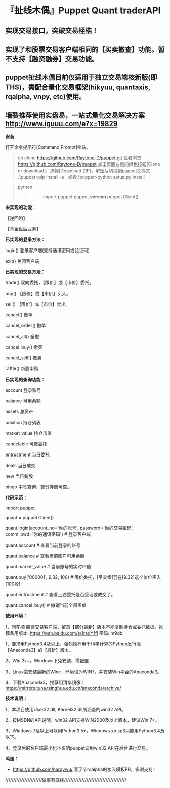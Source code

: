 『扯线木偶』Puppet Quant traderAPI
==

实现交易接口，突破交易桎梏！
--
实现了和股票交易客户端相同的【买卖撤查】功能。暂不支持【融资融券】交易功能。
--

puppet扯线木偶目前仅适用于独立交易端核新版(即THS)，需配合量化交易框架(hikyuu, quantaxis, rqalpha, vnpy, etc)使用。
-
墙裂推荐使用实盘易，一站式量化交易解决方案 http://www.iguuu.com/e?x=19829
-

**安装**

打开命令提示符[Command Prompt]终端。
>git clone https://github.com/Raytone-D/puppet.git
或者浏览 https://github.com/Raytone-D/puppet
点击页面右侧的绿色按钮[Clone or download]，选择[Download ZIP]，解压后切换到puppet文件夹
.\puppet>pip install -e .
或者.\puppet>python setup.py install

>python
>>>import puppet
>>>puppet.__version__
>>>puppet.Client()


**未实现的功能：**

【逆回购】

【基金盘后业务】

**已实现的登录方法：**

login()         登录客户端(支持通讯密码或验证码)

exit()          关闭客户端

**已实现的交易方法：**

trade()          双向委托，【限价】或【市价】委托。

buy()           【限价】或【市价】买入。

sell()          【限价】或【市价】卖出。

cancel()        撤单

cancel_order()  撤单

cancel_all()    全撤

cancel_buy()    撤买

cancel_sell()   撤卖

raffle()        新股申购

**已实现的查询功能：**

account         登录账号

balance         可用余额

assets          总资产

position        持仓列表

market_value    持仓市值

cancelable      可撤委托

entrustment     当日委托

deals           当日成交

new             当日新股

bingo           中签查询，部分券商可查。


**代码示范：**

import puppet

quant = puppet.Client()

quant.login(account_no='你的账号', password='你的交易密码', comm_pwd='你的通讯密码') # 登录客户端

quant.account                       # 查看当前登录的账号

quant.balance                       # 查看当前账户可用余额

quant.market_value                  # 当前账号的实时市值

quant.buy('000001', 9.32, 100)  # 限价委托，[平安银行]在[9.32]这个价位买入[100股]

quant.entrustment                   # 查看上述委托是否受理或成交了。

quant.cancel_buy()                  # 撤销当前全部买单


**使用环境：**

1、同花顺 股票交易客户端，留意【部分最新】版本不能复制持仓或委托数据。推荐备用版本: https://pan.baidu.com/s/1radY1fI 密码: m9db

1、要求用Python3.4及以上，强烈推荐用于科学计算的Python发行版【Anaconda3】的【最新】版本。

2、Win 2k+，Windows下免安装、零配置

3、Linux需安装最新的Wine，环境设为WIN7，并安装Win平台的Anaconda3。

4、下载Anaconda3，推荐用清华镜像：https://mirrors.tuna.tsinghua.edu.cn/anaconda/archive/


**技术说明：**

1、本项目使用User32.dll, Kernel32.dll所涵盖的win32 API。

2、按MSDN的API说明，win32 API支持WIN2000及以上版本，建议Win 7+。

3、Windows 7及以上可以用Python3.5+，Windows xp sp3只能用Python3.4及以下。

4、登录后的客户端最小化不影响puppet调用win32 API在后台进行交易。

**鸣谢：**

* https://github.com/hardywu/ 写了个rqalpha的接入模板PR，多谢支持！

///////////////////////做事有底线///////////////////////////////////////
